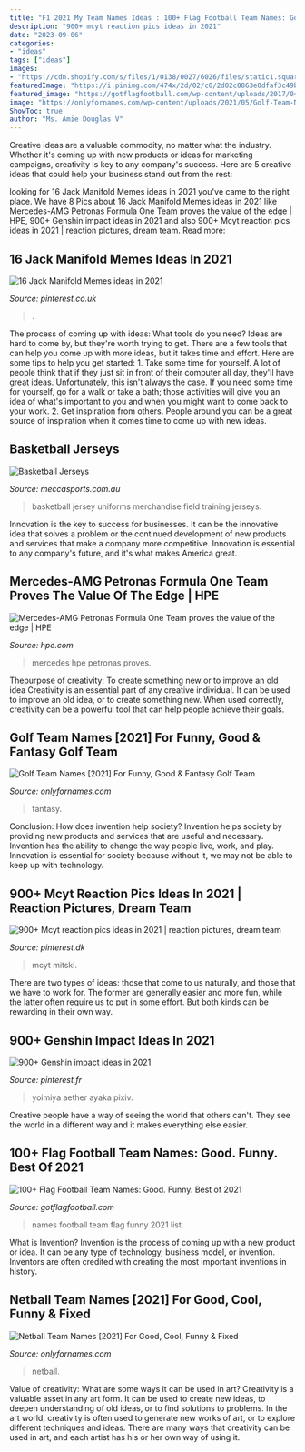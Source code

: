 ```yaml
---
title: "F1 2021 My Team Names Ideas : 100+ Flag Football Team Names: Good. Funny. Best Of 2021"
description: "900+ mcyt reaction pics ideas in 2021"
date: "2023-09-06"
categories:
- "ideas"
tags: ["ideas"]
images:
- "https://cdn.shopify.com/s/files/1/0138/0027/6026/files/static1.squarespace_1024x1024.png?v=1531448131"
featuredImage: "https://i.pinimg.com/474x/2d/02/c0/2d02c0863e0dfaf3c49bee6bd80564f6.jpg"
featured_image: "https://gotflagfootball.com/wp-content/uploads/2017/04/flag-football-team-names.png"
image: "https://onlyfornames.com/wp-content/uploads/2021/05/Golf-Team-Names-1-410x1024.jpg"
ShowToc: true
author: "Ms. Amie Douglas V"
---
```



Creative ideas are a valuable commodity, no matter what the industry. Whether it's coming up with new products or ideas for marketing campaigns, creativity is key to any company's success. Here are 5 creative ideas that could help your business stand out from the rest: 

	

		
looking for 16 Jack Manifold Memes ideas in 2021 you've came to the right place. We have 8 Pics about 16 Jack Manifold Memes ideas in 2021 like Mercedes-AMG Petronas Formula One Team proves the value of the edge | HPE, 900+ Genshin impact ideas in 2021 and also 900+ Mcyt reaction pics ideas in 2021 | reaction pictures, dream team. Read more:
		
    
## 16 Jack Manifold Memes Ideas In 2021

<img loading=lazy src="https://i.pinimg.com/474x/2d/02/c0/2d02c0863e0dfaf3c49bee6bd80564f6.jpg" onerror="this.onerror=null;this.src='https://tse2.mm.bing.net/th?id=OIP.hk15CZXXXNI4ouuQFuuMCwAAAA&amp;pid=15.1';" alt="16 Jack Manifold Memes ideas in 2021">

_Source: pinterest.co.uk_

>. 

	

The process of coming up with ideas: What tools do you need?
Ideas are hard to come by, but they're worth trying to get. There are a few tools that can help you come up with more ideas, but it takes time and effort. Here are some tips to help you get started: 1. Take some time for yourself. A lot of people think that if they just sit in front of their computer all day, they'll have great ideas. Unfortunately, this isn't always the case. If you need some time for yourself, go for a walk or take a bath; those activities will give you an idea of what's important to you and when you might want to come back to your work. 2. Get inspiration from others. People around you can be a great source of inspiration when it comes time to come up with new ideas.

    
## Basketball Jerseys

<img loading=lazy src="https://cdn.shopify.com/s/files/1/0138/0027/6026/files/static1.squarespace_1024x1024.png?v=1531448131" onerror="this.onerror=null;this.src='https://tse4.mm.bing.net/th?id=OIP.xzt7zl2AqJhWu0akPxqemAHaDH&amp;pid=15.1';" alt="Basketball Jerseys">

_Source: meccasports.com.au_

>basketball jersey uniforms merchandise field training jerseys. 

	

Innovation is the key to success for businesses. It can be the innovative idea that solves a problem or the continued development of new products and services that make a company more competitive. Innovation is essential to any company's future, and it's what makes America great.

    
## Mercedes-AMG Petronas Formula One Team Proves The Value Of The Edge | HPE

<img loading=lazy src="https://www.hpe.com/content/dam/hpe/insights/articles/2021/06/mercedes-amg-petronas-formula-one-team-proves-the-value-of-the-edge/Mercedes_AMG_Petronas_proves_the_value_of_the_edge_in_Formula_One.jpg.transform/nxt-original/image.jpeg" onerror="this.onerror=null;this.src='https://tse3.mm.bing.net/th?id=OIP.lb0AijdiSJhoRBGoBNZbcwHaD_&amp;pid=15.1';" alt="Mercedes-AMG Petronas Formula One Team proves the value of the edge | HPE">

_Source: hpe.com_

>mercedes hpe petronas proves. 

	

Thepurpose of creativity: To create something new or to improve an old idea
Creativity is an essential part of any creative individual. It can be used to improve an old idea, or to create something new. When used correctly, creativity can be a powerful tool that can help people achieve their goals.

    
## Golf Team Names [2021] For Funny, Good &amp; Fantasy Golf Team

<img loading=lazy src="https://onlyfornames.com/wp-content/uploads/2021/05/Golf-Team-Names-1-410x1024.jpg" onerror="this.onerror=null;this.src='https://tse1.mm.bing.net/th?id=OIP.ZD_LrHl9S6djtB_bguxe_QAAAA&amp;pid=15.1';" alt="Golf Team Names [2021] For Funny, Good &amp; Fantasy Golf Team">

_Source: onlyfornames.com_

>fantasy. 

	

Conclusion: How does invention help society?
Invention helps society by providing new products and services that are useful and necessary. Invention has the ability to change the way people live, work, and play. Innovation is essential for society because without it, we may not be able to keep up with technology.

    
## 900+ Mcyt Reaction Pics Ideas In 2021 | Reaction Pictures, Dream Team

<img loading=lazy src="https://i.pinimg.com/474x/6c/62/c5/6c62c5960fdbf8f45e2faeea0a943772.jpg" onerror="this.onerror=null;this.src='https://tse4.mm.bing.net/th?id=OIP.cJj2lNXgvp92rA4qUUU8OQAAAA&amp;pid=15.1';" alt="900+ Mcyt reaction pics ideas in 2021 | reaction pictures, dream team">

_Source: pinterest.dk_

>mcyt mitski. 

	

There are two types of ideas: those that come to us naturally, and those that we have to work for. The former are generally easier and more fun, while the latter often require us to put in some effort. But both kinds can be rewarding in their own way.

    
## 900+ Genshin Impact Ideas In 2021

<img loading=lazy src="https://i.pinimg.com/474x/6d/cc/d6/6dccd64521399d63081b8ab3c0408833.jpg" onerror="this.onerror=null;this.src='https://tse2.mm.bing.net/th?id=OIP.KWeqn961GmrhUlXsJl43tAAAAA&amp;pid=15.1';" alt="900+ Genshin impact ideas in 2021">

_Source: pinterest.fr_

>yoimiya aether ayaka pixiv. 

	

Creative people have a way of seeing the world that others can't. They see the world in a different way and it makes everything else easier.

    
## 100+ Flag Football Team Names: Good. Funny. Best Of 2021

<img loading=lazy src="https://gotflagfootball.com/wp-content/uploads/2017/04/flag-football-team-names.png" onerror="this.onerror=null;this.src='https://tse1.mm.bing.net/th?id=OIP.4UwAqJ8B5FT-9mdqk2N0fwHaLG&amp;pid=15.1';" alt="100+ Flag Football Team Names: Good. Funny. Best of 2021">

_Source: gotflagfootball.com_

>names football team flag funny 2021 list. 

	

What is Invention?
Invention is the process of coming up with a new product or idea. It can be any type of technology, business model, or invention. Inventors are often credited with creating the most important inventions in history.

    
## Netball Team Names [2021] For Good, Cool, Funny &amp; Fixed

<img loading=lazy src="https://onlyfornames.com/wp-content/uploads/2021/03/Netball-Team-Names-2-768x1920.jpg" onerror="this.onerror=null;this.src='https://tse3.mm.bing.net/th?id=OIP.vQSgl46umXrXCMvUbCXG5wHaSh&amp;pid=15.1';" alt="Netball Team Names [2021] For Good, Cool, Funny &amp; Fixed">

_Source: onlyfornames.com_

>netball. 

	

Value of creativity: What are some ways it can be used in art?
Creativity is a valuable asset in any art form. It can be used to create new ideas, to deepen understanding of old ideas, or to find solutions to problems. In the art world, creativity is often used to generate new works of art, or to explore different techniques and ideas. There are many ways that creativity can be used in art, and each artist has his or her own way of using it.

